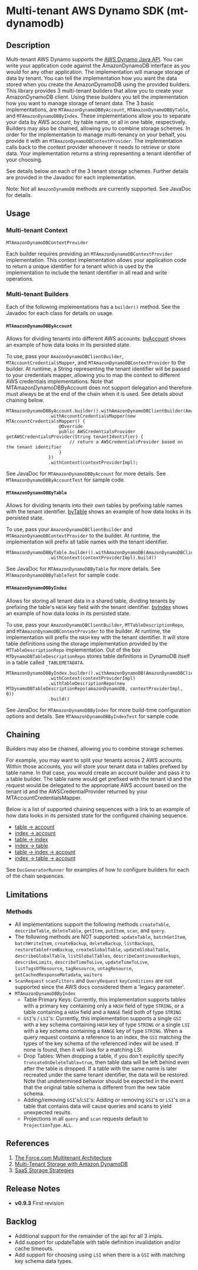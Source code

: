 # Multi-tenant AWS Dynamo SDK (mt-dynamodb)

## Description

Multi-tenant AWS Dynamo supports the [AWS Dynamo Java API](http://docs.aws.amazon.com/AWSJavaSDK/latest/javadoc/index.html?com/amazonaws/services/dynamodbv2/document/package-summary.html).  You can write your application code against the AmazonDynamoDB interface as you would for any other application.  The implementation will manage storage of data by tenant.  You can tell the implementation how you want the data stored when you create the AmazonDynamoDB using the provided builders.  This library provides 3 multi-tenant builders that allow you to create your AmazonDynamoDB client.  Using these builders you tell the implementation how you want to manage storage of tenant data.  The 3 basic implementations, are `MTAmazonDynamoDBByAccount`, `MTAmazonDynamoDBByTable`, and `MTAmazonDynamoDBByIndex`.  These implementations allow you to separate your data by AWS account, by table name, or all in one table, respectively.  Builders may also be chained, allowing you to combine storage schemes.  In order for the implementation to manage multi-tenancy on your behalf, you provide it with an `MTAmazonDynamoDBContextProvider`.  The implementation calls back to the context provider whenever it needs to retrieve or store data.  Your implementation returns a string representing a tenant identifier of your choosing.

See details below on each of the 3 tenant storage schemes.  Further details are provided in the Javadoc for each implementation.

Note: Not all `AmazonDynamoDB` methods are currently supported.  See JavaDoc for details.

## Usage

### Multi-tenant Context

`MTAmazonDynamoDBContextProvider`

Each builder requires providing an `MTAmazonDynamoDBContextProvider` implementation.  This context implementation allows your application code to return a unique identifier for a tenant which is used by the implementation to include the tenant identifier in all read and write operations.

### Multi-tenant Builders

Each of the following implementations has a `builder()` method.  See the Javadoc for each class for details on usage.

#### `MTAmazonDynamoDBByAccount`

Allows for dividing tenants into different AWS accounts.  [byAccount](docs/byAccount) shows an example of how data looks in its persisted state.

To use, pass your `AmazonDynamoDBClientBuilder`, `MTAccountCredentialsMapper`, and `MTAmazonDynamoDBContextProvider` to the builder.  At runtime, a String representing the tenant identifier will be passed to your credentials mapper, allowing you to map the context to different AWS credentials implementations.  Note that MTAmazonDynamoDBByAccount does not support delegation and therefore must always be at the end of the chain when it is used.  See details about chaining below.

```
MTAmazonDynamoDBByAccount.builder().withAmazonDynamoDBClientBuilder(AmazonDynamoDBClientBuilder.standard())
                .withAccountCredentialsMapper(new MTAccountCredentialsMapper() {
                    @Override
                    public AWSCredentialsProvider getAWSCredentialsProvider(String tenantIdentifier) {
                        // return a AWSCredentialsProvider based on the tenant identifier
                    }
                })
                .withContext(contextProviderImpl);
```

See JavaDoc for `MTAmazonDynamoDBByAccount` for more details.  See `MTAmazonDynamoDBByAccountTest` for sample code.
 
#### `MTAmazonDynamoDBByTable`

Allows for dividing tenants into their own tables by prefixing table names with the tenant identifier.  [byTable](docs/byTable) shows an example of how data looks in its persisted state.

To use, pass your `AmazonDynamoDBClientBuilder` and `MTAmazonDynamoDBContextProvider` to the builder.  At runtime, the implementation will prefix all table names with the tenant identifier.

```
MTAmazonDynamoDBByTable.builder().withAmazonDynamoDB(AmazonDynamoDBClientBuilder.standard().build())
                .withContext(contextProviderImpl).build()
```

See JavaDoc for `MTAmazonDynamoDBByTable` for more details.  See `MTAmazonDynamoDBByTableTest` for sample code.

#### `MTAmazonDynamoDBByIndex`

Allows for storing all tenant data in a shared table, dividing tenants by prefixing the table's `HASH` key field with the tenant identifier.  [byIndex](docs/byIndex) shows an example of how data looks in its persisted state.

To use, pass your `AmazonDynamoDBClientBuilder`, `MTTableDescriptionRepo`, and `MTAmazonDynamoDBContextProvider` to the builder.  At runtime, the implementation will prefix the `HASH` key with the tenant identifier.  It will store table definitions using the storage implementation provided by the `MTTableDescriptionRepo` implementation.  Out of the box `MTDynamoDBTableDescriptionRepo` stores table definitions in DynamoDB itself in a table called `_TABLEMETADATA`.

```
MTAmazonDynamoDBByIndex.builder().withAmazonDynamoDB(AmazonDynamoDBClientBuilder.standard().build())
                .withContext(contextProviderImpl)
                .withTableDescriptionRepo(new MTDynamoDBTableDescriptionRepo(amazonDynamoDB, contextProviderImpl, 0))
                .build()
```

See JavaDoc for `MTAmazonDynamoDBByIndex` for more build-time configuration options and details.  See `MTAmazonDynamoDBByIndexTest` for sample code.

## Chaining

Builders may also be chained, allowing you to combine storage schemes.  

For example, you may want to split your tenants across 2 AWS accounts.  Within those accounts, you will store your tenant data in tables prefixed by table name.  In that case, you would create an account builder and pass it to a table builder.  The table name would get prefixed with the tenant id and the request would be delegated to the appropriate AWS account based on the tenant id and the AWSCredentialProvider returned by your MTAccountCredentialsMapper.  

Below is a list of supported chaining sequences with a link to an example of how data looks in its persisted state for the configured chaining sequence.

 * [table -> account](docs/byTableAccount)
 * [index -> account](docs/byIndexAccount)
 * [table -> index](docs/byTableIndex)
 * [index -> table](docs/byIndexTable)
 * [table -> index -> account](docs/byTableIndexAccount)
 * [index -> table -> account](docs/byIndexTableAccount)

See `DocGeneratorRunner` for examples of how to configure builders for each of the chain sequences.

## Limitations

### Methods

 * All implementations support the following methods `createTable`, `describeTable`, `deleteTable`, `getItem`, `putItem`, `scan`, and `query`.
 * The following methods are NOT supported: `updateTable`, `batchGetItem`, `batchWriteItem`, `createBackup`, `deleteBackup`, `listBackups`, `restoreTableFromBackup`, `createGlobalTable`, `updateGlobalTable`, `describeGlobalTable`, `listGlobalTables`, `describeContinuousBackups`, `describeLimits`, `describeTimeToLive`, `updateTimeToLive`, `listTagsOfResource`, `tagResource`, `untagResource`, `getCachedResponseMetadata`, `waiters`
 * `ScanRequest` `scanFilters` and `QueryRequest` `keyConditions` are not supported since the AWS docs considered them a 'legacy parameter'.
 * `MTAmazonDynamoDBByIndex`
   * Table Primary Keys: Currently, this implementation supports tables with a primary key containing only a `HASH` field of type `STRING`, or a table containing a `HASH` field and a `RANGE` field both of type `STRING`
   * `GSI`'s / `LSI`'s:  Currently, this implementation supports a single `GSI` with a key schema containing `HASH` key of type `STRING` or a single `LSI` with a key schema containing a `RANGE` key of type `STRING`.  When a query request contains a reference to an index, the `GSI` matching the types of the key schema of the referenced index will be used.  If none is found, then it will look for a matching LSI.
   * Drop Tables: When dropping a table, if you don't explicitly specify `truncateOnDeleteTable=true`, then table data will be left behind even after the table is dropped.  If a table with the same name is later recreated under the same tenant identifier, the data will be restored.  Note that undetermined behavior should be expected in the event that the original table schema is different from the new table schema.
   * Adding/removing `GSI`'s/`LSI`'s:  Adding or removing `GSI`'s or `LSI`'s on a table that contains data will cause queries and scans to yield unexpected results.
   * Projections in all `query` and `scan` requests default to `ProjectionType.ALL`.
 
## References
1. [The Force.com Multitenant Architecture](https://developer.salesforce.com/page/Multi_Tenant_Architecture)
1. [Multi-Tenant Storage with Amazon DynamoDB](https://aws.amazon.com/blogs/apn/multi-tenant-storage-with-amazon-dynamodb/)
1. [SaaS Storage Strategies](https://d0.awsstatic.com/whitepapers/Multi_Tenant_SaaS_Storage_Strategies.pdf)

## Release Notes

- **v0.9.3** First revision

## Backlog

- Additional support for the remainder of the api for all 3 impls.
- Add support for updateTable with table definition invalidation and/or cache timeouts.
- Add support for choosing using `LSI` when there is a `GSI` with matching key schema data types.
